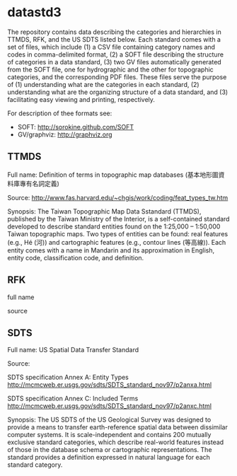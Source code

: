 datastd3
========

The repository contains data describing the categories and hierarchies in TTMDS, RFK, and the US SDTS listed below. Each standard comes with a set of files, which include (1) a CSV file containing category names and codes in comma-delimited format, (2) a SOFT file describing the structure of categories in a data standard, (3) two GV files automatically generated from the SOFT file, one for hydrographic and the other for topographic categories, and the corresponding PDF files. These files serve the purpose of (1) understanding what are the categories in each standard, (2) understanding what are the organizing structure of a data standard, and (3) facilitating easy viewing and printing, respectively.

For description of thee formats see:

 * SOFT: http://sorokine.github.com/SOFT
 * GV/graphviz: http://graphviz.org

TTMDS
----

Full name: Definition of terms in topographic map databases (基本地形圖資料庫專有名詞定義)

Source: http://www.fas.harvard.edu/~chgis/work/coding/feat_types_tw.htm

Synopsis: The Taiwan Topographic Map Data Sstandard (TTMDS), published by the Taiwan Ministry of the Interior, is a self-contained standard developed to describe standard entities found on the 1:25,000 – 1:50,000 Taiwan topographic maps. Two types of entities can be found: real features (e.g., Hé (河)) and cartographic features (e.g., contour lines (等高線)). Each entity comes with a name in Mandarin and its approximation in English, entity code, classification code, and definition.

RFK
---

full name

source

SDTS
----

Full name: US Spatial Data Transfer Standard 

Source:

SDTS specification Annex A: Entity Types
http://mcmcweb.er.usgs.gov/sdts/SDTS_standard_nov97/p2anxa.html

SDTS specification Annex C: Included Terms
http://mcmcweb.er.usgs.gov/sdts/SDTS_standard_nov97/p2anxc.html

Synopsis: The US SDTS of the US Geological Survey was designed to provide a means to transfer earth-reference spatial data between dissimilar computer systems. It is scale-independent and contains 200 mutually exclusive standard categories, which describe real-world features instead of those in the database schema or cartographic representations. The standard provides a definition expressed in natural language for each standard category.

